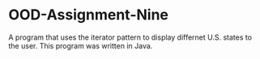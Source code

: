 # OOD-Assignment-Nine
A program that uses the iterator pattern to display differnet U.S. states to the user. This program was written in Java.

